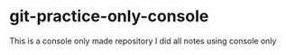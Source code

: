 # git-practice-only-console
This is a console only made repository
I did all notes using console only
